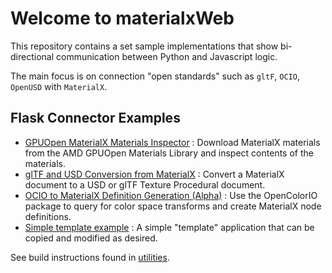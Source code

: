 # Welcome to materialxWeb

This repository contains a set sample implementations that show bi-directional communication between Python and Javascript logic.

The main focus is on connection "open standards" such as `gltF`, `OCIO`, `OpenUSD` with `MaterialX`.

## Flask Connector Examples

- [GPUOpen MaterialX Materials Inspector](./flask/gpuopen/README.md) : Download MaterialX materials from the AMD GPUOpen Materials Library and inspect contents of the materials.
- [glTF and USD Conversion from MaterialX](./flask/converters/README.md) : Convert a MaterialX document to a USD or glTF Texture Procedural document.
- [OCIO to MaterialX Definition Generation (Alpha)](./flask/ocio/README.md) : Use the OpenColorIO package to query for color space transforms and create MaterialX node definitions.
- [Simple template example](./flask/template/README.md) : A simple "template" application that can be copied and modified as desired.

See build instructions found in [utilities](utilities/README.md).
